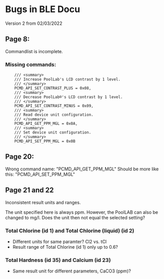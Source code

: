 # Bugs in BLE Docu

Version 2 from 02/03/2022


## Page 8:
Commandlist is incomplete.

### Missing commands:
        /// <summary>
        /// Increase PoolLab's LCD contrast by 1 level.
        /// </summary>
        PCMD_API_SET_CONTRAST_PLUS = 0x08,
        /// <summary>
        /// Decrease PoolLab®'s LCD contrast by 1 level.
        /// </summary>
        PCMD_API_SET_CONTRAST_MINUS = 0x09,
        /// <summary>
        /// Read device unit configuration.
        /// </summary>
        PCMD_API_GET_PPM_MGL = 0x0A,
        /// <summary>
        /// Set device unit configuration.
        /// </summary>
        PCMD_API_SET_PPM_MGL = 0x0B

## Page 20:
Wrong command name: "PCMD_API_GET_PPM_MGL"
Should be more like this: "PCMD_API_SET_PPM_MGL"

## Page 21 and 22
Inconsistent result units and ranges.

The unit specified here is always ppm. However, the PoolLAB can also be changed to mg/l. Does the unit then not equal the selected setting?

### Total Chlorine (id 1) and Total Chlorine (liquid) (id 2)
* Different units for same paramter? Cl2 vs. tCl
* Result range of Total Chlorine (id 1) only up to 0.6?

### Total Hardness (id 35) and Calcium (id 23)
* Same result unit for different parameters, CaCO3 (ppm)?